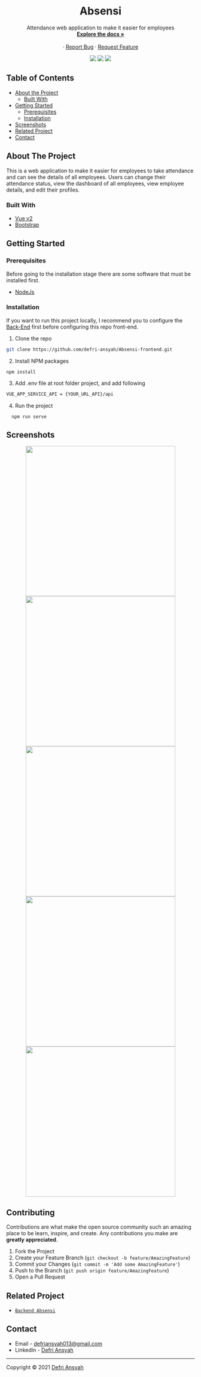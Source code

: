 <h1 align="center">Absensi</h1>

  <p align="center">
Attendance web application to make it easier for employees
  <br/>
    <a href="https://github.com/defri-ansyah/Absensi-frontend"><strong>Explore the docs »</strong></a>
    <br /><br/>
    ·
    <a href="https://github.com/defri-ansyah/Absensi-frontend">Report Bug</a>
    ·
    <a href="https://github.com/defri-ansyah/Absensi-frontend">Request Feature</a>
  </p>
<p align="center">
<img src="https://img.shields.io/github/repo-size/defri-ansyah/Absensi-frontend?color=%20%236379f4&label=Repo%20SIZE&logo=%20%236379f4&logoColor=%20%236379f4&style=flat">
 <a href="https://vuejs.org/"><img src="https://img.shields.io/badge/Vue-v2-green?style=flat"></a>
 <a href="https://getbootstrap.com/docs/4.6/getting-started/introduction"><img src="https://img.shields.io/badge/Bootstrap-v4-lightgreen?style=flat"></a>
</p>

<!-- TABLE OF CONTENTS -->
## Table of Contents

* [About the Project](#about-the-project)
  * [Built With](#built-with)
* [Getting Started](#getting-started)
  * [Prerequisites](#prerequisites)
  * [Installation](#installation)
* [Screenshots](#screenshots)
* [Related Project](#related-project-backend)
* [Contact](#contact)


<!-- ABOUT THE PROJECT -->
## About The Project

This is a web application to make it easier for employees to take attendance and can see the details of all employees. Users can change their attendance status, view the dashboard of all employees, view employee details, and edit their profiles.

### Built With

* [Vue v2](https://vuejs.org/v2)
* [Bootstrap](https://getbootstrap.com/)


<!-- GETTING STARTED -->
## Getting Started

### Prerequisites

Before going to the installation stage there are some software that must be installed first.

* [NodeJs](https://nodejs.org/en/download/)

### Installation

If you want to run this project locally, I recommend you to configure the [Back-End](https://github.com/defri-ansyah/Absensi-API) first before configuring this repo front-end.
1. Clone the repo
```sh
git clone https://github.com/defri-ansyah/Absensi-frontend.git
```
2. Install NPM packages
```
npm install
```
3. Add .env file at root folder project, and add following
```sh
VUE_APP_SERVICE_API = {YOUR_URL_API}/api
```
4. Run the project
```
  npm run serve
```

<!-- ROADMAP -->
## Screenshots

<p align='center'>
  <span>
      <image width="400" src='./screenshots/login.png' />
      <image width="400" src='./screenshots/homepage.png' />
      <image width="400" src='./screenshots/detail.png' />
      <image width="400" src='./screenshots/edit profile.png' />
      <image width="400" src="./screenshots/absensi.png" />
     

<!-- CONTRIBUTING -->
## Contributing

Contributions are what make the open source community such an amazing place to be learn, inspire, and create. Any contributions you make are **greatly appreciated**.

1. Fork the Project
2. Create your Feature Branch (`git checkout -b feature/AmazingFeature`)
3. Commit your Changes (`git commit -m 'Add some AmazingFeature'`)
4. Push to the Branch (`git push origin feature/AmazingFeature`)
5. Open a Pull Request



## Related Project
* [`Backend Absensi`](https://github.com/defri-ansyah/Absensi-API)


<!-- CONTACT -->
## Contact

- Email - defriansyah013@gmail.com
- LinkedIn - [Defri Ansyah](https://linkedin.com/in/defri-ansyah/)

---
Copyright © 2021 [Defri Ansyah](https://github.com/defri-ansyah)
